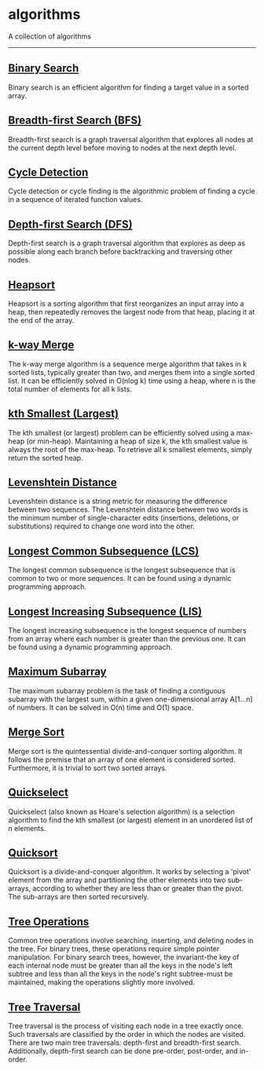 # algorithms

A collection of algorithms

---

## [Binary Search](./src/binary_search.py)
Binary search is an efficient algorithm for finding a target value in a sorted array.

## [Breadth-first Search (BFS)](./src/breadth_first_search.py)
Breadth-first search is a graph traversal algorithm that explores all nodes at the current depth level before moving to nodes at the next depth level.

## [Cycle Detection](./src/cycle_detection.py)
Cycle detection or cycle finding is the algorithmic problem of finding a cycle in a sequence of iterated function values.

## [Depth-first Search (DFS)](./src/depth_first_search.py)
Depth-first search is a graph traversal algorithm that explores as deep as possible along each branch before backtracking and traversing other nodes.

## [Heapsort](./src/heapsort.py)
Heapsort is a sorting algorithm that first reorganizes an input array into a heap, then repeatedly removes the largest node from that heap, placing it at the end of the array.

## [k-way Merge](./src/k_way_merge.py)
The k-way merge algorithm is a sequence merge algorithm that takes in k sorted lists, typically greater than two, and merges them into a single sorted list. It can be efficiently solved in O(nlog k) time using a heap, where n is the total number of elements for all k lists.

## [kth Smallest (Largest)](./src/kth_smallest.py)
The kth smallest (or largest) problem can be efficiently solved using a max-heap (or min-heap). Maintaining a heap of size k, the kth smallest value is always the root of the max-heap. To retrieve all k smallest elements, simply return the sorted heap.

## [Levenshtein Distance](./src/levenshtein_distance.py)
Levenshtein distance is a string metric for measuring the difference between two sequences. The Levenshtein distance between two words is the minimum number of single-character edits (insertions, deletions, or substitutions) required to change one word into the other.

## [Longest Common Subsequence (LCS)](./src/longest_common_subsequence.py)
The longest common subsequence is the longest subsequence that is common to two or more sequences. It can be found using a dynamic programming approach.

## [Longest Increasing Subsequence (LIS)](./src/longest_increasing_subsequence.py)
The longest increasing subsequence is the longest sequence of numbers from an array where each number is greater than the previous one. It can be found using a dynamic programming approach.

## [Maximum Subarray](./src/maximum_subarray.py)
The maximum subarray problem is the task of finding a contiguous subarray with the largest sum, within a given one-dimensional array A[1...n] of numbers. It can be solved in O(n) time and O(1) space.

## [Merge Sort](./src/merge_sort.py)
Merge sort is the quintessential divide-and-conquer sorting algorithm. It follows the premise that an array of one element is considered sorted. Furthermore, it is trivial to sort two sorted arrays.

## [Quickselect](./src/quickselect.py)
Quickselect (also known as Hoare's selection algorithm) is a selection algorithm to find the kth smallest (or largest) element in an unordered list of n elements.

## [Quicksort](./src/quicksort.py)
Quicksort is a divide-and-conquer algorithm. It works by selecting a 'pivot' element from the array and partitioning the other elements into two sub-arrays, according to whether they are less than or greater than the pivot. The sub-arrays are then sorted recursively.

## [Tree Operations](./src/tree_traversal.py)
Common tree operations involve searching, inserting, and deleting nodes in the tree. For binary trees, these operations require simple pointer manipulation. For binary search trees, however, the invariant-the key of each internal node must be greater than all the keys in the node's left subtree and less than all the keys in the node's right subtree-must be maintained, making the operations slightly more involved.

## [Tree Traversal](./src/tree_traversal.py)
Tree traversal is the process of visiting each node in a tree exactly once. Such traversals are classified by the order in which the nodes are visited. There are two main tree traversals: depth-first and breadth-first search. Additionally, depth-first search can be done pre-order, post-order, and in-order.
